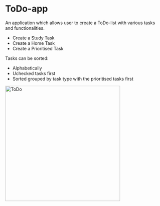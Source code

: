 # ToDo-app
An application which allows user to create a ToDo-list with various tasks and functionalities.
- Create a Study Task
- Create a Home Task
- Create a Prioritised Task
 
 Tasks can be sorted:
 - Alphabetically
 - Uchecked tasks first
 - Sorted grouped by task type with the prioritised tasks first

<img width="366" alt="ToDo" src="https://user-images.githubusercontent.com/119083568/221807135-f66c2cc0-4ca2-415d-bad8-6cb9017c96a4.png">
